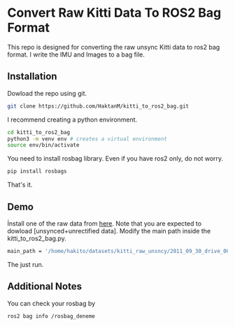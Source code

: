 # Convert Raw Kitti Data To ROS2 Bag Format
This repo is designed for converting the raw unsync Kitti data to ros2 bag format. I write the IMU and Images to a bag file. 

## Installation
Dowload the repo using git.
```sh
git clone https://github.com/HaktanM/kitti_to_ros2_bag.git
```
I recommend creating a python environment. 
```sh
cd kitti_to_ros2_bag
python3 -m venv env # creates a virtual environment
source env/bin/activate
```
You need to install rosbag library. Even if you have ros2 only, do not worry.
```sh
pip install rosbags
```
That's it.

## Demo
İnstall one of the raw data from [here](https://www.cvlibs.net/datasets/kitti/raw_data.php). Note that you are expected to dowload \[unsynced+unrectified data\]. Modify the main path inside the kitti_to_ros2_bag.py.
```sh
main_path = '/home/hakito/datasets/kitti_raw_unsncy/2011_09_30_drive_0028_extract/2011_09_30/2011_09_30_drive_0028_extract'
```
The just run.

## Additional Notes
You can check your rosbag by
```sh
ros2 bag info /rosbag_deneme
```
